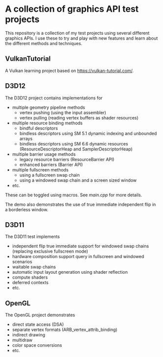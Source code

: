 # A collection of graphics API test projects

This repository is a collection of my test projects using several different graphics APIs. I use these to try and play with new features and learn about the different methods and techniques.

## VulkanTutorial
A Vulkan learning project based on https://vulkan-tutorial.com/.

## D3D12
The D3D12 project contains implementations for
- multiple geometry pipeline methods
  - vertex pushing (using the input assembler)
  - vertex pulling (reading vertex buffers as shader resources)
- multiple resource binding methods
  - bindful descriptors
  - bindless descriptors using SM 5.1 dynamic indexing and unbounded arrays
  - bindless descriptors using SM 6.6 dynamic resources (ResourceDescriptorHeap and SamplerDescriptorHeap)
- multiple barrier usage methods
  - legacy resource barriers (ResourceBarrier API)
  - enhanced barriers (Barrier API)
- multiple fullscreen methods
  - using a fullscreen swap chain
  - using a windowed swap chain and a screen sized window
- etc.

These can be toggled using macros. See *main.cpp* for more details.

The demo also demonstrates the use of true immediate independent flip in a borderless window.

## D3D11
The D3D11 test implements
- independent flip true immediate support for windowed swap chains (replacing exclusive fullscreen mode)
- hardware composition support query in fullscreen and windowed scenarios
- waitable swap chains
- automatic input layout generation using shader reflection
- compute shaders
- deferred contexts
- etc.

## OpenGL
The OpenGL project demonstrates
- direct state access (DSA)
- separate vertex formats (ARB_vertex_attrib_binding)
- indirect drawing
- multidraw
- color space conversions
- etc.
